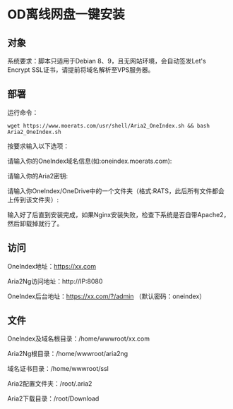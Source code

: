 # OD离线网盘一键安装

## 对象
系统要求：脚本只适用于Debian 8、9，且无网站环境，会自动签发Let's Encrypt SSL证书，请提前将域名解析至VPS服务器。

## 部署
运行命令：

`wget https://www.moerats.com/usr/shell/Aria2_OneIndex.sh && bash Aria2_OneIndex.sh`

按要求输入以下选项：

请输入你的OneIndex域名信息(如:oneindex.moerats.com):

请输入你的Aria2密钥:

请输入你OneIndex/OneDrive中的一个文件夹（格式:RATS，此后所有文件都会上传到该文件夹）:

输入好了后直到安装完成，如果Nginx安装失败，检查下系统是否自带Apache2，然后卸载掉就行了。

## 访问
OneIndex地址：https://xx.com

Aria2Ng访问地址：http://IP:8080

OneIndex后台地址：https://xx.com/?/admin （默认密码：oneindex）

## 文件

OneIndex及域名根目录：/home/wwwroot/xx.com

Aria2Ng根目录：/home/wwwroot/aria2ng

域名证书目录：/home/wwwroot/ssl

Aria2配置文件夹：/root/.aria2

Aria2下载目录：/root/Download
